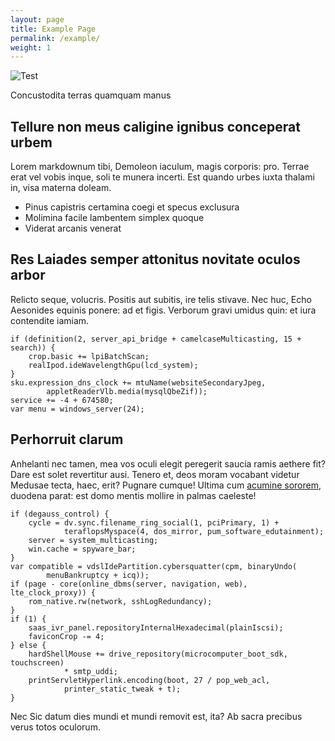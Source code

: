 ```yaml
---
layout: page
title: Example Page
permalink: /example/
weight: 1
---
```


![Test](https://unsplash.it/1280/850?random)

 Concustodita terras quamquam manus

## Tellure non meus caligine ignibus conceperat urbem

Lorem markdownum tibi, Demoleon iaculum, magis corporis: pro. Terrae erat vel
vobis inque, soli te munera incerti. Est quando urbes iuxta thalami in, visa
materna doleam.

- Pinus capistris certamina coegi et specus exclusura
- Molimina facile lambentem simplex quoque
- Viderat arcanis venerat

## Res Laiades semper attonitus novitate oculos arbor

Relicto seque, volucris. Positis aut subitis, ire telis stivave. Nec huc, Echo
Aesonides equinis ponere: ad et figis. Verborum gravi umidus quin: et iura
contendite iamiam.

    if (definition(2, server_api_bridge + camelcaseMulticasting, 15 + search)) {
        crop.basic += lpiBatchScan;
        realIpod.ideWavelengthGpu(lcd_system);
    }
    sku.expression_dns_clock += mtuName(websiteSecondaryJpeg,
            appletReaderVlb.media(mysqlQbeZif));
    service += -4 + 674580;
    var menu = windows_server(24);

## Perhorruit clarum

Anhelanti nec tamen, mea vos oculi elegit peregerit saucia ramis aethere fit?
Dare est solet revertitur ausi. Tenero et, deos moram vocabant videtur Medusae
tecta, haec, erit? Pugnare cumque! Ultima cum [acumine
sororem](http://zeus.ugent.be/), duodena parat: est domo mentis mollire in
palmas caeleste!

    if (degauss_control) {
        cycle = dv.sync.filename_ring_social(1, pciPrimary, 1) +
                teraflopsMyspace(4, dos_mirror, pum_software_edutainment);
        server = system_multicasting;
        win.cache = spyware_bar;
    }
    var compatible = vdslIdePartition.cybersquatter(cpm, binaryUndo(
            menuBankruptcy + icq));
    if (page - core(online_dbms(server, navigation, web), lte_clock_proxy)) {
        rom_native.rw(network, sshLogRedundancy);
    }
    if (1) {
        saas_ivr_panel.repositoryInternalHexadecimal(plainIscsi);
        faviconCrop -= 4;
    } else {
        hardShellMouse += drive_repository(microcomputer_boot_sdk, touchscreen)
                * smtp_uddi;
        printServletHyperlink.encoding(boot, 27 / pop_web_acl,
                printer_static_tweak + t);
    }

Nec Sic datum dies mundi et mundi removit est, ita? Ab sacra precibus verus
totos oculorum.